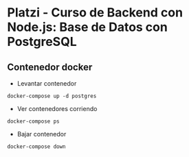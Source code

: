 # Platzi - Curso de Backend con Node.js: Base de Datos con PostgreSQL

## Contenedor docker

  - Levantar contenedor
  ```
  docker-compose up -d postgres
  ```

  - Ver contenedores corriendo
  ```
  docker-compose ps
  ```

  - Bajar contenedor
  ```
  docker-compose down
  ```
